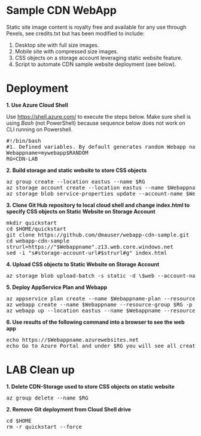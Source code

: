 # Sample CDN WebApp

Static site image content is royalty free and available for any use through Pexels, see credits.txt but has been modified to include:

1) Desktop site with full size images.
2) Mobile site with compressed size images.
3) CSS objects on a storage account leveraging static website feature.
4) Script to automate CDN sample website deployment (see below).

# Deployment
**1. Use Azure Cloud Shell**

Use https://shell.azure.com/ to execute the steps below. Make sure shell is using *Bash* (not PowerShell) because sequence below does not work on CLI running on Powershell.
<pre lang="...">
#!/bin/bash
#1. Defined variables. By default generates random Webapp name on Resource Group CDN-LAB. You may change mywebapp$RANDOM or RG to any name you wish.
Webappname=mywebapp$RANDOM
RG=CDN-LAB
</pre>

**2. Build storage and static website to store CSS objects**
<pre lang="...">
az group create --location eastus --name $RG
az storage account create --location eastus --name $Webappname --resource-group $RG --kind "StorageV2" --sku "Standard_LRS"
az storage blob service-properties update --account-name $Webappname --static-website
</pre>

**3. Clone Git Hub repository to local cloud shell and change index.html to specify CSS objects on Static Website on Storage Account**
<pre lang="...">
mkdir quickstart
cd $HOME/quickstart
git clone https://github.com/dmauser/webapp-cdn-sample.git
cd webapp-cdn-sample
strurl=https://"$Webappname".z13.web.core.windows.net
sed -i "s#storage-account-url#$strurl#g" index.html
</pre>

**4. Upload CSS objects to Static Website on Storage Account**
<pre lang="...">
az storage blob upload-batch -s static -d \$web --account-name $Webappname
</pre>

**5. Deploy AppService Plan and Webapp**
<pre lang="...">
az appservice plan create --name $Webappname-plan --resource-group $RG --sku B1
az webapp create --name $Webappname --resource-group $RG -p $Webappname-plan 
az webapp up --location eastus --name $Webappname --resource-group $RG
</pre>

**6. Use results of the following command into a browser to see the web app**
<pre lang="...">
echo https://$Webappname.azurewebsites.net
echo Go to Azure Portal and under $RG you will see all created resources.
</pre>

# LAB Clean up
**1. Delete CDN-Storage used to store CSS objects on static website**
<pre lang="...">
az group delete --name $RG
</pre>

**2. Remove Git deployment from Cloud Shell drive**
<pre lang="...">
cd $HOME
rm -r quickstart --force
</pre>
